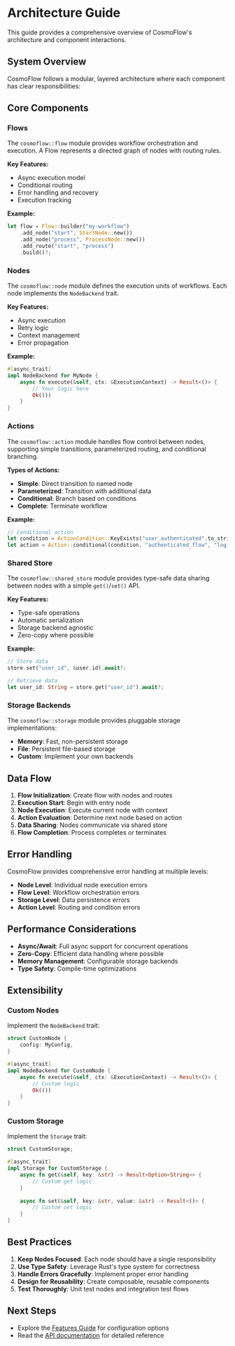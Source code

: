 # Architecture Guide

This guide provides a comprehensive overview of CosmoFlow's architecture and component interactions.

## System Overview

CosmoFlow follows a modular, layered architecture where each component has clear responsibilities:

## Core Components

### Flows

The `cosmoflow::flow` module provides workflow orchestration and execution. A Flow represents a directed graph of nodes with routing rules.

**Key Features:**
- Async execution model
- Conditional routing
- Error handling and recovery
- Execution tracking

**Example:**
```rust
let flow = Flow::builder("my-workflow")
    .add_node("start", StartNode::new())
    .add_node("process", ProcessNode::new())
    .add_route("start", "process")
    .build()?;
```

### Nodes

The `cosmoflow::node` module defines the execution units of workflows. Each node implements the `NodeBackend` trait.

**Key Features:**
- Async execution
- Retry logic
- Context management
- Error propagation

**Example:**
```rust
#[async_trait]
impl NodeBackend for MyNode {
    async fn execute(&self, ctx: &ExecutionContext) -> Result<()> {
        // Your logic here
        Ok(())
    }
}
```

### Actions

The `cosmoflow::action` module handles flow control between nodes, supporting simple transitions, parameterized routing, and conditional branching.

**Types of Actions:**
- **Simple**: Direct transition to named node
- **Parameterized**: Transition with additional data
- **Conditional**: Branch based on conditions
- **Complete**: Terminate workflow

**Example:**
```rust
// Conditional action
let condition = ActionCondition::KeyExists("user_authenticated".to_string());
let action = Action::conditional(condition, "authenticated_flow", "login_flow");
```

### Shared Store

The `cosmoflow::shared_store` module provides type-safe data sharing between nodes with a simple `get()`/`set()` API.

**Key Features:**
- Type-safe operations
- Automatic serialization
- Storage backend agnostic
- Zero-copy where possible

**Example:**
```rust
// Store data
store.set("user_id", &user.id).await?;

// Retrieve data
let user_id: String = store.get("user_id").await?;
```

### Storage Backends

The `cosmoflow::storage` module provides pluggable storage implementations:

- **Memory**: Fast, non-persistent storage
- **File**: Persistent file-based storage
- **Custom**: Implement your own backends

## Data Flow

1. **Flow Initialization**: Create flow with nodes and routes
2. **Execution Start**: Begin with entry node
3. **Node Execution**: Execute current node with context
4. **Action Evaluation**: Determine next node based on action
5. **Data Sharing**: Nodes communicate via shared store
6. **Flow Completion**: Process completes or terminates

## Error Handling

CosmoFlow provides comprehensive error handling at multiple levels:

- **Node Level**: Individual node execution errors
- **Flow Level**: Workflow orchestration errors  
- **Storage Level**: Data persistence errors
- **Action Level**: Routing and condition errors

## Performance Considerations

- **Async/Await**: Full async support for concurrent operations
- **Zero-Copy**: Efficient data handling where possible
- **Memory Management**: Configurable storage backends
- **Type Safety**: Compile-time optimizations

## Extensibility

### Custom Nodes

Implement the `NodeBackend` trait:

```rust
struct CustomNode {
    config: MyConfig,
}

#[async_trait]
impl NodeBackend for CustomNode {
    async fn execute(&self, ctx: &ExecutionContext) -> Result<()> {
        // Custom logic
        Ok(())
    }
}
```

### Custom Storage

Implement the `Storage` trait:

```rust
struct CustomStorage;

#[async_trait]
impl Storage for CustomStorage {
    async fn get(&self, key: &str) -> Result<Option<String>> {
        // Custom get logic
    }
    
    async fn set(&self, key: &str, value: &str) -> Result<()> {
        // Custom set logic
    }
}
```

## Best Practices

1. **Keep Nodes Focused**: Each node should have a single responsibility
2. **Use Type Safety**: Leverage Rust's type system for correctness
3. **Handle Errors Gracefully**: Implement proper error handling
4. **Design for Reusability**: Create composable, reusable components
5. **Test Thoroughly**: Unit test nodes and integration test flows

## Next Steps

- Explore the [Features Guide](features.md) for configuration options
- Read the [API documentation](https://docs.rs/cosmoflow) for detailed reference
